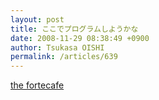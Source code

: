 ```yaml
---
layout: post
title: ここでプログラムしようかな
date: 2008-11-29 08:38:49 +0900
author: Tsukasa OISHI
permalink: /articles/639
---
```


[the fortecafe](http://fortecafe.seesaa.net/article/24770484.html)

